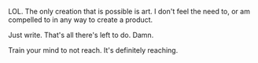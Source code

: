 LOL.
The only creation that is possible is art.
I don't feel the need to, or am compelled to in any way to create a product.

Just write.
That's all there's left to do.
Damn.

Train your mind to not reach. It's definitely reaching.